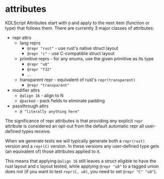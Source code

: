 # attributes

KDLScript Attributes start with `@` and apply to the next item (function or type) that follows them. There are currently 3 major classes of attributes:

* repr attrs
    * lang reprs
        * `@repr "rust"` - use rust's native struct layout
        * `@repr "c"` - use C-compatible struct layout
    * primitive reprs - for any enums, use the given primitive as its type
        * `@repr "u8"`
        * `@repr "f32"`
        * ...
    * transparent repr - equivalent of rust's `repr(transparent)`
        * `@repr "transparent"`
* modifier attrs
    * `@align 16` - align to N
    * `@packed` - pack fields to eliminate padding
* passthrough attrs
    * `@ "literally anything here"`

The significance of repr attributes is that providing *any* explicit `repr` attribute is considered an opt-out from the default automatic repr all user-defined types receive.

When we generate tests we will typically generate both a `repr(rust)` version and a `repr(C)` version. In these versions any user-defined type gets (an equivalent of) those attributes applied to it.

This means that applying `@align 16` still leaves a struct eligible to have the rust layout and c layout tested, while applying `@repr "u8"` to a tagged union does not (if you want to test `repr(C, u8)`, you need to set `@repr "C" "u8"`).
